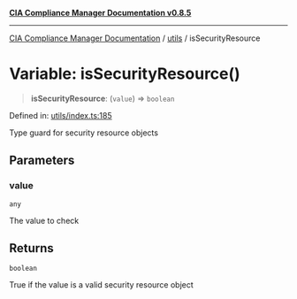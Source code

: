 [**CIA Compliance Manager Documentation v0.8.5**](../../README.md)

***

[CIA Compliance Manager Documentation](../../modules.md) / [utils](../README.md) / isSecurityResource

# Variable: isSecurityResource()

> **isSecurityResource**: (`value`) => `boolean`

Defined in: [utils/index.ts:185](https://github.com/Hack23/cia-compliance-manager/blob/b7c3bc9644fb5b9d82b5b184ba290206da25104b/src/utils/index.ts#L185)

Type guard for security resource objects

## Parameters

### value

`any`

The value to check

## Returns

`boolean`

True if the value is a valid security resource object
